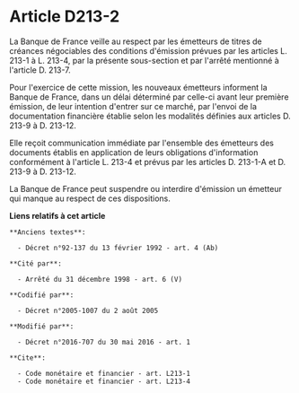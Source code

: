# Article D213-2

La Banque de France veille au respect par les émetteurs de titres de créances négociables des conditions d'émission prévues
par les articles L. 213-1 à L. 213-4, par la présente sous-section et par l'arrêté mentionné à l'article D. 213-7. 

Pour l'exercice de cette mission, les nouveaux émetteurs informent la Banque de France, dans un délai déterminé par celle-ci
avant leur première émission, de leur intention d'entrer sur ce marché, par l'envoi de la documentation financière établie
selon les modalités définies aux articles D. 213-9 à D. 213-12. 

Elle reçoit communication immédiate par l'ensemble des émetteurs des documents établis en application de leurs obligations
d'information conformément à l'article L. 213-4 et prévus par les articles D. 213-1-A et D. 213-9 à D. 213-12. 

La Banque de France peut suspendre ou interdire d'émission un émetteur qui manque au respect de ces dispositions.

**Liens relatifs à cet article**

	**Anciens textes**:

	  - Décret n°92-137 du 13 février 1992 - art. 4 (Ab)

	**Cité par**:

	  - Arrêté du 31 décembre 1998 - art. 6 (V)

	**Codifié par**:

	  - Décret n°2005-1007 du 2 août 2005

	**Modifié par**:

	  - Décret n°2016-707 du 30 mai 2016 - art. 1

	**Cite**:

	  - Code monétaire et financier - art. L213-1
	  - Code monétaire et financier - art. L213-4
